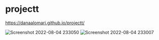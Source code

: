 # projectt
https://danaalomari.github.io/projectt/

![Screenshot 2022-08-04 233050](https://user-images.githubusercontent.com/108794573/182709459-73e7d75a-5002-4d42-bb8b-8200560c5f5a.png)
![Screenshot 2022-08-04 233007](https://user-images.githubusercontent.com/108794573/182709494-27447e10-f330-419f-b804-b66e72a09b02.png)
